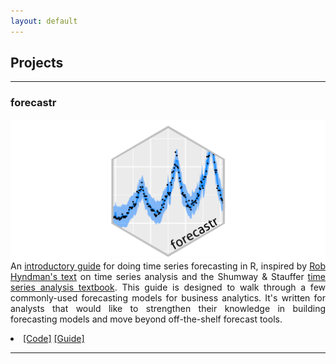 ```yaml
---
layout: default
---
```


## Projects

---

### forecastr

<img class = "img_squares" img src="images/forecastr_wide.png" align="right" padding-left ="10px"/>

<div style="font-size:14px;text-align:justify;">

An <a href="http://hakeemtfrank.github.io/forecastr" target="_blank">introductory guide</a> for doing time series forecasting in R, inspired by <a href="https://otexts.com/fpp2/" target="_blank">Rob Hyndman's text</a> on time series analysis and the Shumway & Stauffer <a href="https://www.stat.pitt.edu/stoffer/tsa4/tsa4.pdf" target="_blank">time series analysis textbook</a>. This guide is designed to walk through a few commonly-used forecasting models for business analytics. It's written for analysts that would like to strengthen their knowledge in building forecasting models and move beyond off-the-shelf forecast tools. 
<br>
<li><a href="https://github.com/hakeemtfrank/forecastr" target="_blank">[Code]</a> <a href="https://hakeemtfrank.github.io/forecastr/" target="_blank">[Guide]</a> </li>
</div>

---
